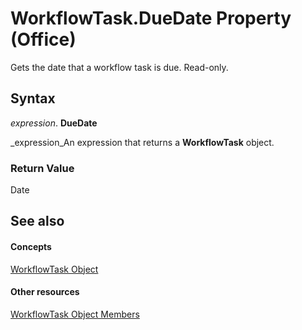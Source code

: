 
# WorkflowTask.DueDate Property (Office)

Gets the date that a workflow task is due. Read-only.


## Syntax

 _expression_. **DueDate**

 _expression_An expression that returns a  **WorkflowTask** object.


### Return Value

Date


## See also


#### Concepts


 [WorkflowTask Object](9d17947e-f12a-2f97-7888-8d5ec9f85011.md)
#### Other resources


 [WorkflowTask Object Members](035ead58-23bb-4518-2720-8862051aeb41.md)

